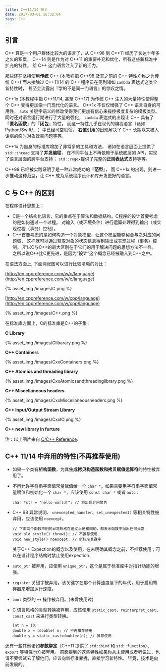 ```yaml
---
title: C++11/14 简介
date: 2017-03-01 16:32:04
tags: C++
---
```


## 引言

C++ 算是一个用户群体比较大的语言了，从 C++98 到 C++11 经历了长达十年多之久的积累，
C++14 则是作为对 C++11 的重要补充和优化，所有这些新标准中扩充的特性，
给 C++ 这门语言注入了新的活力。

那些还在坚持使用**传统** C++ (本教程把 C++98 及其之前的 C++ 特性均称之为传统 C++)
而未接触过 C++11/14 的 C++ 程序员在见到诸如 `Lambda` 表达式这类全新特性时，
甚至会流露出『学的不是同一门语言』的惊叹之情。

C++1x (本教程中指 C++11/14, 甚至 C++17) 为传统 C++ 注入的大量特性使得整个 C++ 变得更加像一门现代化的语言。
C++1x 不仅仅增强了 C++ 语言自身的可用性，
`auto` 关键字语义的修改使得我们更加有信心来操控极度复杂的模板类型。
同时还对语言运行期进行了大量的强化，
`Lambda` 表达式的出现让 C++ 具有了『**匿名函数**』的『**闭包**』特性，
而这一特性几乎在现代的编程语言（诸如 Python/Swift/... ）中已经司空见惯，
**右值引用**的出现解决了 C++ 长期以来被人诟病的临时对象效率问题等等。

C++1x 为自身的标准库增加了非常多的工具和方法，
诸如在语言层面上提供了 `std::thread` 支持了**并发编程**，
在不同平台上不再依赖于系统底层的 API，实现了语言层面的跨平台支持；
`std::regex`提供了完整的**正则表达式**支持等等。

C++98 已经被实践证明了是一种非常成功的『**范型**』，
而 C++1x 的出现，则进一步推动这种范型，让 C++ 成为系统程序设计和库开发更好的语言。

## C 与 C++ 的区别

在程序设计思想上：
+ C是一个结构化语言，它的重点在于算法和数据结构。C程序的设计首要考虑的是如何通过一个过程，
对输入（或环境条件）进行运算处理得到输出（或实现过程（事务）控制）。
+ C++首要考虑的是如何构造一个对象模型，让这个模型能够契合与之对应的问题域，
这样就可以通过获取对象的状态信息得到输出或实现过程（事务）控制。 
所以C与C++的最大区别在于它们的用于解决问题的思想方法不一样。
之所以说C++比C更先进，是因为“**设计**”这个概念已经被融入到C++之中。

在语法方面上, 下面两张图可以进行比较清晰的对比：

[http://en.cppreference.com/w/c/language](http://en.cppreference.com/w/c/language)

{% asset_img /images/C.png %}

[http://en.cppreference.com/w/cpp/language](http://en.cppreference.com/w/cpp/language)

{% asset_img /images/C++.png %}

在标准库方面上，C的标准库是C++的子集：

**C Library**

{% asset_img /images/Clibarary.png %}

**C++ Containers**

{% asset_img /images/CxxContainers.png %}

**C++ Atomics and threading library**

{% asset_img /images/CxxAtomicsandthreadinglibrary.png %}

**C++ Miscellaneous headers**

{% asset_img /images/CxxMiscellaneousheaders.png %}

**C++ Input/Output Stream Library**

{% asset_img /images/CxxIO.png %}

**C++ new library in furture**

注：以上图片来自 [C/C++ Reference](http://www.cplusplus.com/reference/).

## C++ 11/14 中弃用的特性(不再推荐使用)

+ 如果一个类有**析构函数**，为其**生成拷贝构造函数和拷贝赋值运算符**的特性被弃用了。

+ 不再允许字符串字面值常量赋值给一个 `char *`。如果需要用字符串字面值常量赋值和初始化一个 `char *`，应该使用 `const char *` 或者 `auto`：
    ```
    char *str = "hello world!"; // 将出现弃用警告
    ```

+ C++ 98 异常说明、 `unexcepted_handler`、`set_unexpected()` 等相关特性被弃用，应该使用 `noexcept`。
    ```
    // 下面两个函数声明的异常规格在语义上是相同的，都表示函数不抛出任何异常
    void old_stytle() throw(); // 不推荐使用
    void new_style() noexcept; // 新标准关键字
    ```
    关于C++ Expection的概念以及使用，在未明确其概念之前，不推荐使用；可以在设计程序结构时禁止使用expection.

+ `auto_ptr` 被弃用，应使用 `unique_ptr`，这个是属于标准库中对指针功能的增强。

+ `register` 关键字被弃用。该关键字在那个计算速度低下的年代，用于启用寄存器来增加运行速度。

+ `bool` 类型的 `++` 操作被弃用。(未曾使用过)

+ C 语言风格的类型转换被弃用，应该使用 `static_cast`、`reinterpret_cast`、`const_cast` 来进行类型转换。
    ```
    int n = 10;
    double x = (double) n; // 不再推荐使用
    double y = static_cast<double>(n); // 推荐使用
    ```
还有一些其他诸如**参数绑定**（C++11 提供了 `std::bind` 和 `std::function`）、`export` 等特性也均被弃用。
前面提到的这些特性如果你从未使用或者听说过，也请不要尝试去了解他们，应该向新标准靠拢，直接学习新特性。
毕竟，技术是向前发展的。
